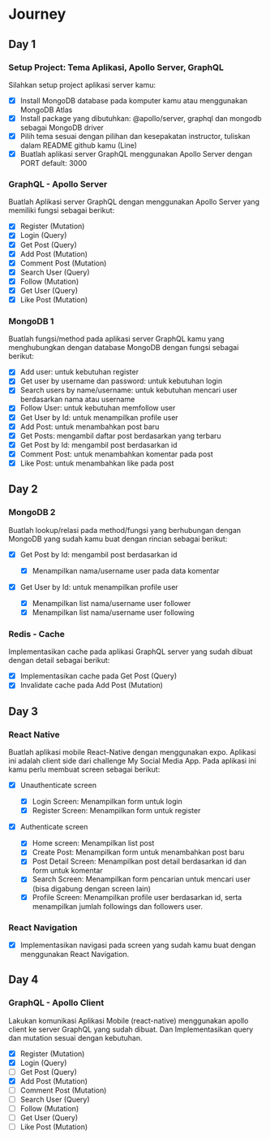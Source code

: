 # Journey

## Day 1

### Setup Project: Tema Aplikasi, Apollo Server, GraphQL

Silahkan setup project aplikasi server kamu:

- [x] Install MongoDB database pada komputer kamu atau menggunakan MongoDB Atlas
- [x] Install package yang dibutuhkan: @apollo/server, graphql dan mongodb sebagai MongoDB driver
- [x] Pilih tema sesuai dengan pilihan dan kesepakatan instructor, tuliskan dalam README github kamu (Line)
- [x] Buatlah aplikasi server GraphQL menggunakan Apollo Server dengan PORT default: 3000

### GraphQL - Apollo Server

Buatlah Aplikasi server GraphQL dengan menggunakan Apollo Server yang memiliki fungsi sebagai berikut:

- [x] Register (Mutation)
- [x] Login (Query)
- [x] Get Post (Query)
- [x] Add Post (Mutation)
- [x] Comment Post (Mutation)
- [x] Search User (Query)
- [x] Follow (Mutation)
- [x] Get User (Query)
- [x] Like Post (Mutation)

### MongoDB 1

Buatlah fungsi/method pada aplikasi server GraphQL kamu yang menghubungkan dengan database MongoDB dengan fungsi sebagai berikut:

- [x] Add user: untuk kebutuhan register
- [x] Get user by username dan password: untuk kebutuhan login
- [x] Search users by name/username: untuk kebutuhan mencari user berdasarkan nama atau username
- [x] Follow User: untuk kebutuhan memfollow user
- [x] Get User by Id: untuk menampilkan profile user
- [x] Add Post: untuk menambahkan post baru
- [x] Get Posts: mengambil daftar post berdasarkan yang terbaru
- [x] Get Post by Id: mengambil post berdasarkan id
- [x] Comment Post: untuk menambahkan komentar pada post
- [x] Like Post: untuk menambahkan like pada post

## Day 2

### MongoDB 2

Buatlah lookup/relasi pada method/fungsi yang berhubungan dengan MongoDB yang sudah kamu buat dengan rincian sebagai berikut:

- [x] Get Post by Id: mengambil post berdasarkan id

  - [x] Menampilkan nama/username user pada data komentar

- [x] Get User by Id: untuk menampilkan profile user
  - [x] Menampilkan list nama/username user follower
  - [x] Menampilkan list nama/username user following

### Redis - Cache

Implementasikan cache pada aplikasi GraphQL server yang sudah dibuat dengan detail sebagai berikut:

- [x] Implementasikan cache pada Get Post (Query)
- [x] Invalidate cache pada Add Post (Mutation)

## Day 3

### React Native

Buatlah aplikasi mobile React-Native dengan menggunakan expo. Aplikasi ini adalah client side dari challenge My Social Media App.
Pada aplikasi ini kamu perlu membuat screen sebagai berikut:

- [x] Unauthenticate screen

  - [x] Login Screen: Menampilkan form untuk login
  - [x] Register Screen: Menampilkan form untuk register

- [x] Authenticate screen
  - [x] Home screen: Menampilkan list post
  - [x] Create Post: Menampilkan form untuk menambahkan post baru
  - [x] Post Detail Screen: Menampilkan post detail berdasarkan id dan form untuk komentar
  - [x] Search Screen: Menampilkan form pencarian untuk mencari user (bisa digabung dengan screen lain)
  - [x] Profile Screen: Menampilkan profile user berdasarkan id, serta menampilkan jumlah followings dan followers user.

### React Navigation

- [x] Implementasikan navigasi pada screen yang sudah kamu buat dengan menggunakan React Navigation.

## Day 4

### GraphQL - Apollo Client

Lakukan komunikasi Aplikasi Mobile (react-native) menggunakan apollo client ke server GraphQL yang sudah dibuat. Dan Implementasikan query dan mutation sesuai dengan kebutuhan.

- [x] Register (Mutation)
- [x] Login (Query)
- [ ] Get Post (Query)
- [x] Add Post (Mutation)
- [ ] Comment Post (Mutation)
- [ ] Search User (Query)
- [ ] Follow (Mutation)
- [ ] Get User (Query)
- [ ] Like Post (Mutation)
